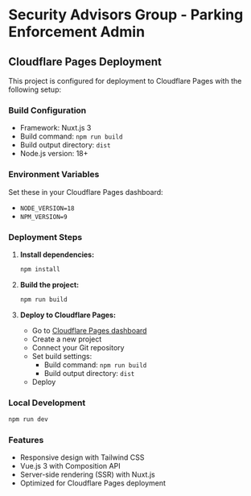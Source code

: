 # Security Advisors Group - Parking Enforcement Admin

## Cloudflare Pages Deployment

This project is configured for deployment to Cloudflare Pages with the following setup:

### Build Configuration
- Framework: Nuxt.js 3
- Build command: `npm run build`
- Build output directory: `dist`
- Node.js version: 18+

### Environment Variables
Set these in your Cloudflare Pages dashboard:

- `NODE_VERSION=18`
- `NPM_VERSION=9`

### Deployment Steps

1. **Install dependencies:**
   ```bash
   npm install
   ```

2. **Build the project:**
   ```bash
   npm run build
   ```

3. **Deploy to Cloudflare Pages:**
   - Go to [Cloudflare Pages dashboard](https://dash.cloudflare.com/pages)
   - Create a new project
   - Connect your Git repository
   - Set build settings:
     - Build command: `npm run build`
     - Build output directory: `dist`
   - Deploy

### Local Development
```bash
npm run dev
```

### Features
- Responsive design with Tailwind CSS
- Vue.js 3 with Composition API
- Server-side rendering (SSR) with Nuxt.js
- Optimized for Cloudflare Pages deployment
